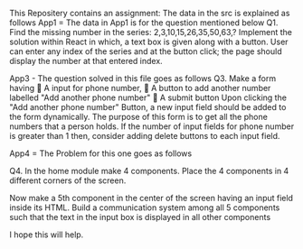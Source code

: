 This Repositery contains an assignment:
The data in the src is explained as follows
App1 = The data in App1 is for the question mentioned below
Q1. Find the missing number in the series:
2,3,10,15,26,35,50,63,?
Implement the solution within React in which, a text box is given along with a button.
User can enter any index of the series and at the button click; the page should display the number
at that entered index. 


App3 - The question solved in this file goes as follows
Q3. Make a form having
 A input for phone number,
 A button to add another number labelled "Add another phone number"
 A submit button
Upon clicking the "Add another phone number" Button, a new input field should be added to the
form dynamically. The purpose of this form is to get all the phone numbers that a person holds. If
the number of input fields for phone number is greater than 1 then, consider adding delete
buttons to each input field.



App4 = The Problem for this one goes as follows

Q4. In the home module make 4 components. Place the 4 components in 4 different
corners of the screen.

Now make a 5th component in the center of the screen having an input field inside its HTML.
Build a communication system among all 5 components such that the text in the input box is
displayed in all other components

I hope this will help.
